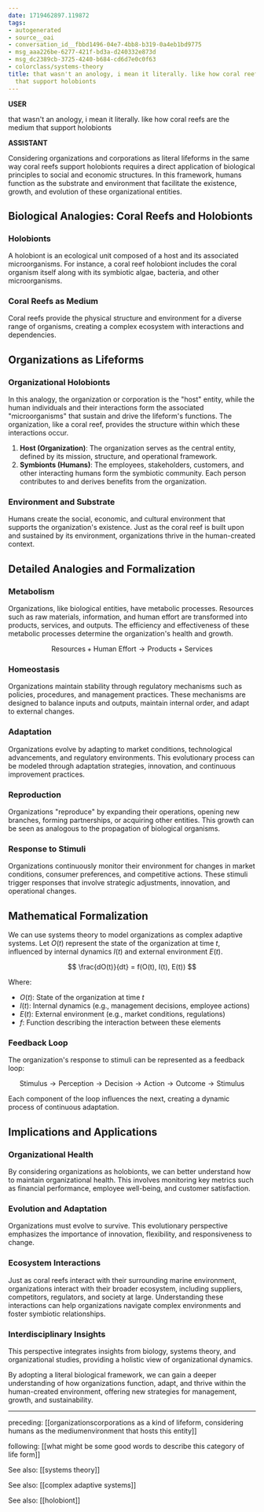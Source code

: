 ```yaml
---
date: 1719462897.119872
tags:
- autogenerated
- source__oai
- conversation_id__fbbd1496-04e7-4bb8-b319-0a4eb1bd9775
- msg_aaa226be-6277-421f-bd3a-d240332e873d
- msg_dc2389cb-3725-4240-b684-cd6d7e0c0f63
- colorclass/systems-theory
title: that wasn't an anology, i mean it literally. like how coral reefs are the medium
  that support holobionts
---
```


**USER**

that wasn't an anology, i mean it literally. like how coral reefs are the medium that support holobionts


**ASSISTANT**

Considering organizations and corporations as literal lifeforms in the same way coral reefs support holobionts requires a direct application of biological principles to social and economic structures. In this framework, humans function as the substrate and environment that facilitate the existence, growth, and evolution of these organizational entities.

## Biological Analogies: Coral Reefs and Holobionts

### Holobionts
A holobiont is an ecological unit composed of a host and its associated microorganisms. For instance, a coral reef holobiont includes the coral organism itself along with its symbiotic algae, bacteria, and other microorganisms.

### Coral Reefs as Medium
Coral reefs provide the physical structure and environment for a diverse range of organisms, creating a complex ecosystem with interactions and dependencies.

## Organizations as Lifeforms

### Organizational Holobionts
In this analogy, the organization or corporation is the "host" entity, while the human individuals and their interactions form the associated "microorganisms" that sustain and drive the lifeform's functions. The organization, like a coral reef, provides the structure within which these interactions occur.

1. **Host (Organization)**: The organization serves as the central entity, defined by its mission, structure, and operational framework.
2. **Symbionts (Humans)**: The employees, stakeholders, customers, and other interacting humans form the symbiotic community. Each person contributes to and derives benefits from the organization.

### Environment and Substrate
Humans create the social, economic, and cultural environment that supports the organization's existence. Just as the coral reef is built upon and sustained by its environment, organizations thrive in the human-created context.

## Detailed Analogies and Formalization

### Metabolism
Organizations, like biological entities, have metabolic processes. Resources such as raw materials, information, and human effort are transformed into products, services, and outputs. The efficiency and effectiveness of these metabolic processes determine the organization's health and growth.

$$ \text{Resources} + \text{Human Effort} \rightarrow \text{Products} + \text{Services} $$

### Homeostasis
Organizations maintain stability through regulatory mechanisms such as policies, procedures, and management practices. These mechanisms are designed to balance inputs and outputs, maintain internal order, and adapt to external changes.

### Adaptation
Organizations evolve by adapting to market conditions, technological advancements, and regulatory environments. This evolutionary process can be modeled through adaptation strategies, innovation, and continuous improvement practices.

### Reproduction
Organizations "reproduce" by expanding their operations, opening new branches, forming partnerships, or acquiring other entities. This growth can be seen as analogous to the propagation of biological organisms.

### Response to Stimuli
Organizations continuously monitor their environment for changes in market conditions, consumer preferences, and competitive actions. These stimuli trigger responses that involve strategic adjustments, innovation, and operational changes.

## Mathematical Formalization

We can use systems theory to model organizations as complex adaptive systems. Let $O(t)$ represent the state of the organization at time $t$, influenced by internal dynamics $I(t)$ and external environment $E(t)$.

$$ \frac{dO(t)}{dt} = f(O(t), I(t), E(t)) $$

Where:
- $O(t)$: State of the organization at time $t$
- $I(t)$: Internal dynamics (e.g., management decisions, employee actions)
- $E(t)$: External environment (e.g., market conditions, regulations)
- $f$: Function describing the interaction between these elements

### Feedback Loop

The organization's response to stimuli can be represented as a feedback loop:

$$ \text{Stimulus} \rightarrow \text{Perception} \rightarrow \text{Decision} \rightarrow \text{Action} \rightarrow \text{Outcome} \rightarrow \text{Stimulus} $$

Each component of the loop influences the next, creating a dynamic process of continuous adaptation.

## Implications and Applications

### Organizational Health
By considering organizations as holobionts, we can better understand how to maintain organizational health. This involves monitoring key metrics such as financial performance, employee well-being, and customer satisfaction.

### Evolution and Adaptation
Organizations must evolve to survive. This evolutionary perspective emphasizes the importance of innovation, flexibility, and responsiveness to change.

### Ecosystem Interactions
Just as coral reefs interact with their surrounding marine environment, organizations interact with their broader ecosystem, including suppliers, competitors, regulators, and society at large. Understanding these interactions can help organizations navigate complex environments and foster symbiotic relationships.

### Interdisciplinary Insights
This perspective integrates insights from biology, systems theory, and organizational studies, providing a holistic view of organizational dynamics.

By adopting a literal biological framework, we can gain a deeper understanding of how organizations function, adapt, and thrive within the human-created environment, offering new strategies for management, growth, and sustainability.


---

preceding: [[organizationscorporations as a kind of lifeform, considering humans as the mediumenvironment that hosts this entity]]  


following: [[what might be some good words to describe this category of life form]]

See also: [[systems theory]]


See also: [[complex adaptive systems]]


See also: [[holobiont]]